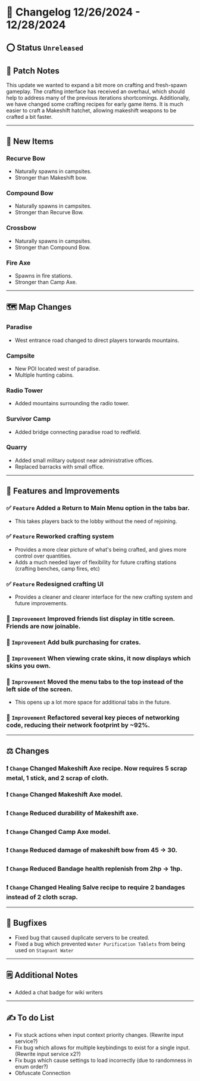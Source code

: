# 📑 Changelog 12/26/2024 - 12/28/2024

## ⭕ Status `Unreleased`
<!-- ## 🟢 Status `Released` -->

## 💬 Patch Notes
This update we wanted to expand a bit more on crafting and fresh-spawn gameplay. The crafting interface has received an overhaul, which should help to address many of the previous iterations shortcomings.
Additionally, we have changed some crafting recipes for early game items. It is much easier to craft a Makeshift hatchet, allowing makeshift weapons to be crafted a bit faster. 
________

## 🔫 New Items

### Recurve Bow
- Naturally spawns in campsites.
- Stronger than Makeshift bow.

### Compound Bow
- Naturally spawns in campsites.
- Stronger than Recurve Bow.

### Crossbow
- Naturally spawns in campsites.
- Stronger than Compound Bow.

### Fire Axe
- Spawns in fire stations.
- Stronger than Camp Axe.

________

## 🗺️ Map Changes

### Paradise
- West entrance road changed to direct players torwards mountains.

### Campsite
- New POI located west of paradise.
- Multiple hunting cabins.

### Radio Tower
- Added mountains surrounding the radio tower.

### Survivor Camp
- Added bridge connecting paradise road to redfield.

### Quarry
- Added small military outpost near administrative offices.
- Replaced barracks with small office.

________

## 📢 Features and Improvements

### ✅ `Feature` Added a Return to Main Menu option in the tabs bar.
- This takes players back to the lobby without the need of rejoining.

### ✅ `Feature` Reworked crafting system
- Provides a more clear picture of what's being crafted, and gives more control over quantities.
- Adds a much needed layer of flexibility for future crafting stations (crafting benches, camp fires, etc)

### ✅ `Feature` Redesigned crafting UI
- Provides a cleaner and clearer interface for the new crafting system and future improvements.

### 🔼 `Improvement` Improved friends list display in title screen. Friends are now joinable.

### 🔼 `Improvement` Add bulk purchasing for crates.

### 🔼 `Improvement` When viewing crate skins, it now displays which skins you own.

### 🔼 `Improvement` Moved the menu tabs to the top instead of the left side of the screen.
- This opens up a lot more space for additional tabs in the future.

### 🔼 `Improvement` Refactored several key pieces of networking code, reducing their network footprint by ~92%.

________

## ⚖️ Changes

### ❗ `Change` Changed Makeshift Axe recipe. Now requires 5 scrap metal, 1 stick, and 2 scrap of cloth.

### ❗ `Change` Changed Makeshift Axe model.

### ❗ `Change` Reduced durability of Makeshift axe.

### ❗ `Change` Changed Camp Axe model.

### ❗ `Change` Reduced damage of makeshift bow from 45 -> 30.

### ❗ `Change` Reduced Bandage health replenish from 2hp -> 1hp.

### ❗ `Change` Changed Healing Salve recipe to require 2 bandages instead of 2 cloth scrap.

________

## 🐛 Bugfixes
- Fixed bug that caused duplicate servers to be created.
- Fixed a bug which prevented `Water Purification Tablets` from being used on `Stagnant Water`

________

## 🗒️ Additional Notes
- Added a chat badge for wiki writers

________

## ✍️ To do List
- Fix stuck actions when input context priority changes. (Rewrite input service?)
- Fix bug which allows for multiple keybindings to exist for a single input. (Rewrite input service x2?)
- Fix bugs which cause settings to load incorrectly (due to randomness in enum order?)
- Obfuscate Connection
